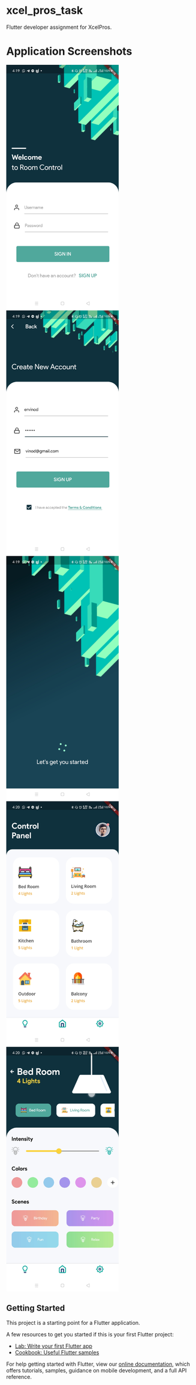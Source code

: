 # xcel_pros_task

Flutter developer assignment for XcelPros.

# Application Screenshots

<img src="https://github.com/ervinod/xcelpros_task/blob/master/screenshots/screenshot1.jpg" width="300"><img src="https://github.com/ervinod/xcelpros_task/blob/master/screenshots/screenshot2.jpg" width="300"><img src="https://github.com/ervinod/xcelpros_task/blob/master/screenshots/screenshot3.jpg" width="300"><img src="https://github.com/ervinod/xcelpros_task/blob/master/screenshots/screenshot4.jpg" width="300"><img src="https://github.com/ervinod/xcelpros_task/blob/master/screenshots/screenshot5.jpg" width="300">


## Getting Started

This project is a starting point for a Flutter application.

A few resources to get you started if this is your first Flutter project:

- [Lab: Write your first Flutter app](https://flutter.dev/docs/get-started/codelab)
- [Cookbook: Useful Flutter samples](https://flutter.dev/docs/cookbook)

For help getting started with Flutter, view our
[online documentation](https://flutter.dev/docs), which offers tutorials,
samples, guidance on mobile development, and a full API reference.
